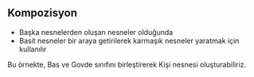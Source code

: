 ## Kompozisyon

- Başka nesnelerden oluşan nesneler olduğunda
- Basit nesneler bir araya getirilerek karmaşık nesneler yaratmak için kullanılır

Bu örnekte,  Bas ve Govde sınıfını birleştirerek  Kişi nesnesi oluşturabiliriz.

